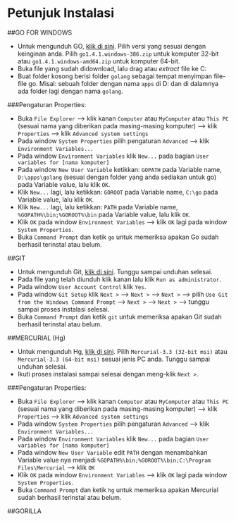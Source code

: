 # Petunjuk Instalasi

##GO FOR WINDOWS

* Untuk mengunduh GO, [klik di sini](https://golang.org/dl/). Pilih versi yang sesuai dengan keinginan anda. Pilih `go1.4.1.windows-386.zip` untuk komputer 32-bit atau `go1.4.1.windows-amd64.zip` untuk komputer 64-bit.
* Buka file yang sudah didownload, lalu drag atau *extract* file ke C:
* Buat folder kosong berisi folder `golang` sebagai tempat menyimpan file-file go. Misal: sebuah folder dengan nama `apps` di D: dan di dalamnya ada folder lagi dengan nama `golang`. 

###Pengaturan Properties:

* Buka `File Explorer` --> klik kanan `Computer` atau `MyComputer` atau `This PC` (sesuai nama yang diberikan pada masing-masing komputer) --> klik `Properties` --> klik `Advanced system settings`
* Pada window `System Properties` pilih pengaturan `Advanced` --> klik `Environment Variables...`
* Pada window `Environment Variables` klik `New...` pada bagian `User variables for [nama komputer]`
* Pada window `New User Variable` ketikkan: `GOPATH` pada Variable name, `D:\apps\golang` (sesuai dengan folder yang anda sediakan untuk go) pada Variable value, lalu klik `OK`.
* Klik `New...` lagi, lalu ketikkan: `GOROOT` pada Variable name, `C:\go` pada Variable value, lalu klik `OK`.
* Klik `New...` lagi, lalu ketikkan: `PATH` pada Variable name, `%GOPATH%\bin;%GOROOT%\bin` pada Variable value, lalu klik `OK`.
* Klik `OK` pada window `Environment Variables` --> klik `OK` lagi pada window `System Properties`.
* Buka `Command Prompt` dan ketik `go` untuk memeriksa apakan Go sudah berhasil terinstal atau belum.

##GIT

* Untuk mengunduh Git, [klik di sini](http://git-scm.com/download/win). Tunggu sampai unduhan selesai.
* Pada file yang telah diunduh klik kanan lalu klik `Run as administrator`.
* Pada window `User Account Control` klik `Yes`.
* Pada window `Git Setup` klik `Next >` --> `Next >` --> `Next >` --> pilih `Use Git from the Windows Command Prompt` --> `Next >` --> `Next >` --> tunggu sampai proses instalasi selesai.
* Buka `Command Prompt` dan ketik `git` untuk memeriksa apakan Git sudah berhasil terinstal atau belum.

##MERCURIAL (Hg)

* Untuk mengunduh Hg, [klik di sini](http://mercurial.selenic.com/wiki/Download). Pilih `Mercurial-3.3 (32-bit msi)` atau `Mercurial-3.3 (64-bit msi)` sesuai jenis PC anda. Tunggu sampai unduhan selesai.
* Ikuti proses instalasi sampai selesai dengan meng-klik `Next >`.

###Pengaturan Properties:

* Buka `File Explorer` --> klik kanan `Computer` atau `MyComputer` atau `This PC` (sesuai nama yang diberikan pada masing-masing komputer) --> klik `Properties` --> klik `Advanced system settings`
* Pada window `System Properties` pilih pengaturan `Advanced` --> klik `Environment Variables...`
* Pada window `Environment Variables` klik `New...` pada bagian `User variables for [nama komputer]`
* Pada window `New User Variable` edit `PATH` dengan menambahkan Variable value nya menjadi `%GOPATH%\bin;%GOROOT%\bin;C:\Program Files\Mercurial` --> klik `OK`
* Klik `OK` pada window `Environment Variables` --> klik `OK` lagi pada window `System Properties`.
* Buka `Command Prompt` dan ketik `hg` untuk memeriksa apakan Mercurial sudah berhasil terinstal atau belum.

##GORILLA




